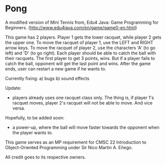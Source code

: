 # Pong


A modified version of Mini Tennis from, Edu4 Java: Game Programming for Beginners. (http://www.edu4java.com/en/game/game0-en.html)

This game has 2 players. Player 1 gets the lower racquet, while player 2 gets the upper one. To move the racquet of player 1, use the LEFT and RIGHT arrow keys. To move the racquet of player 2, use the characters 'A' (to go left) and 'D' (to go right). Each player should be able to catch the ball with their racquets. The first player to get 3 points, wins. But if a player fails to catch the ball, opponent will get the last point and wins. After the game ends, user can restart a new game if he wants to.

Currently fixing:
  a) bugs
  b) sound effects
  
Update:
  - players already uses one racquet class only. The thing is, if player 1's racquet moves, player 2's racquet will not be able to move. And vice versa.
  
Hopefully, to be added soon:
  - a power-up, where the ball will move faster towards the opponent when the player wants to. 

This game serves as an MP requirement for CMSC 22 Introduction to Object-Oriented Programming under Sir Nico Martin A. Eñego. 

All credit goes to its respective owners.
